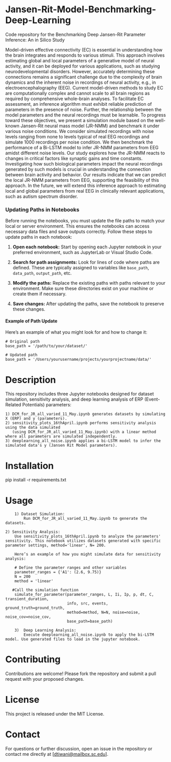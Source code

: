 # Jansen-Rit-Model-Benchmarking-Deep-Learning
Code repository for the Benchmarking Deep Jansen-Rit Parameter Inference: An in Silico Study


Model-driven effective connectivity (EC) is essential in understanding how the brain integrates and responds to various stimuli. This approach involves estimating global and local parameters of a generative model of neural activity, and it can be deployed for various applications, such as studying neurodevelopmental disorders. However, accurately determining these connections remains a significant challenge due to the complexity of brain dynamics and the inherent noise in recordings of neural activity, e.g., in electroencephalography (EEG). Current model-driven methods to study EC are computationally complex and cannot scale to all brain regions as required by comprehensive whole-brain analyses. To facilitate EC assessment, an inference algorithm must exhibit reliable prediction of parameters in the presence of noise. Further, the relationship between the model parameters and the neural recordings must be learnable. To progress toward these objectives, we present a simulation module based on the well-known Jansen-Rit neural mass model (JR-NMM) and benchmark it under various noise conditions. We consider simulated recordings with noise levels ranging from none to levels typical of real EEG recordings and simulate 1000 recordings per noise condition. We then benchmark the performance of a Bi-LSTM model to infer JR-NMM parameters from EEG amidst different noise levels. Our study explores how the JR-NMM reacts to changes in critical factors like synaptic gains and time constants. Investigating how such biological parameters impact the neural recordings generated by such models is crucial in understanding the connection between brain activity and behavior. Our results indicate that we can predict the local JR-NMM parameters from EEG, supporting the feasibility of this approach. In the future, we will extend this inference approach to estimating local and global parameters from real EEG in clinically relevant applications, such as autism spectrum disorder.

### Updating Paths in Notebooks

Before running the notebooks, you must update the file paths to match your local or server environment. This ensures the notebooks can access necessary data files and save outputs correctly. Follow these steps to update paths in each notebook:

1. **Open each notebook:** Start by opening each Jupyter notebook in your preferred environment, such as JupyterLab or Visual Studio Code.

2. **Search for path assignments:** Look for lines of code where paths are defined. These are typically assigned to variables like `base_path`, `data_path`, `output_path`, etc. 

3. **Modify the paths:** Replace the existing paths with paths relevant to your environment. Make sure these directories exist on your machine or create them if necessary.

4. **Save changes:** After updating the paths, save the notebook to preserve these changes.

#### Example of Path Update
Here’s an example of what you might look for and how to change it:

```
# Original path
base_path = '/path/to/your/dataset/'

# Updated path
base_path = '/Users/yourusername/projects/yourprojectname/data/'
```


# Description

This repository includes three Jupyter notebooks designed for dataset simulation, sensitivity analysis, and deep learning analysis of ERP (Event-Related Potentials) parameters:

    1) DCM_for_JR_all_varied_11_May.ipynb generates datasets by simulating X (ERP) and y (parameters).
    2) sensitivity_plots_16thApril.ipynb performs sensitivity analysis using the data simulated 
       (using DCM_for_JR_all_varied_11_May.ipynb) with a linear method where all parameters are simulated independently.
    3) deeplearning_all_noise.ipynb applies a bi-LSTM model to infer the simulated data's y (Jansen Rit Model parameters).

# Installation

pip install -r requirements.txt

# Usage
```
    1) Dataset Simulation:
        Run DCM_for_JR_all_varied_11_May.ipynb to generate the datasets.
```

```    
2) Sensitivity Analysis:
    Use sensitivity_plots_16thApril.ipynb to analyze the parameters' sensitivity. This notebook utilizes datasets generated with specific parameter settings, method='linear', N= 200.

    Here’s an example of how you might simulate data for sensitivity analysis:

    # Define the parameter ranges and other variables
    parameter_ranges = {'A1': (2.6, 9.75)}
    N = 200
    method = 'linear'
    
   #Call the simulation function
    simulate_for_parameter(parameter_ranges, L, Ii, Ip, p, dt, C, transient_duration, 
                           info, src, events, ground_truth=ground_truth, 
                           method=method, N=N, noise=noise, noise_cov=noise_cov, 
                           base_path=base_path)
```
```    
    3)  Deep Learning Analysis:
        Execute deeplearning_all_noise.ipynb to apply the bi-LSTM model. Use generated files to load in the jupyter notebook. 
```


# Contributing

Contributions are welcome! Please fork the repository and submit a pull request with your proposed changes.


# License

This project is released under the MIT License. 

# Contact

For questions or further discussion, open an issue in the repository or contact me directly at [dtiwani@mailbox.sc.edu].

